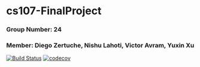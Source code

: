 # cs107-FinalProject

### Group Number: 24
### Member: Diego Zertuche, Nishu Lahoti, Victor Avram, Yuxin Xu


[![Build Status](https://travis-ci.com/AutoDiff-Dream-Team/cs107-FinalProject.svg?token=nyPv3TajU2phyRWmUVDr&branch=master)](https://travis-ci.com/AutoDiff-Dream-Team/cs107-FinalProject)
[![codecov](https://codecov.io/gh/AutoDiff-Dream-Team/cs107-FinalProject/branch/master/graph/badge.svg?token=ZPE1U9QCPV)](https://codecov.io/gh/AutoDiff-Dream-Team/cs107-FinalProject)
